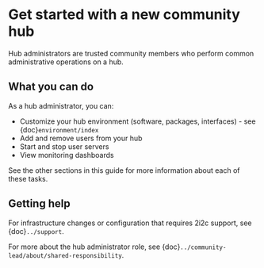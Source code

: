 # Get started with a new community hub

Hub administrators are trusted community members who perform common administrative operations on a hub.

## What you can do

As a hub administrator, you can:

- Customize your hub environment (software, packages, interfaces) - see {doc}`environment/index`
- Add and remove users from your hub
- Start and stop user servers
- View monitoring dashboards

See the other sections in this guide for more information about each of these tasks.

## Getting help

For infrastructure changes or configuration that requires 2i2c support, see {doc}`../support`.

For more about the hub administrator role, see {doc}`../community-lead/about/shared-responsibility`.
